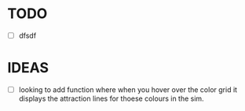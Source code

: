 # TODO
 - [ ] dfsdf



# IDEAS
- [ ] looking to add function where when you hover over the color grid it displays the attraction lines for thoese colours in the sim. 